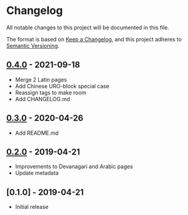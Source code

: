 # Changelog
All notable changes to this project will be documented in this file.

The format is based on [Keep a Changelog](https://keepachangelog.com/en/1.0.0/),
and this project adheres to [Semantic Versioning](https://semver.org/spec/v2.0.0.html).

## [0.4.0] - 2021-09-18
- Merge 2 Latin pages
- Add Chinese URO-block special case
- Reassign tags to make room
- Add CHANGELOG.md

## [0.3.0] - 2020-04-26
- Add README.md

## [0.2.0] - 2019-04-21
- Improvements to Devanagari and Arabic pages 
- Update metadata

## [0.1.0] - 2019-04-21
- Initial release

[Unreleased]: https://github.com/graydon/sixbit/compare/v0.4.0...HEAD
[0.4.0]: https://github.com/graydon/sixbit/compare/v0.3.0...v0.4.0
[0.3.0]: https://github.com/graydon/sixbit/compare/v0.2.0...v0.3.0
[0.2.0]: https://github.com/graydon/sixbit/compare/v0.1.0...v0.2.0
[0.0.1]: https://github.com/graydon/sixbit/releases/tag/v0.0.1
